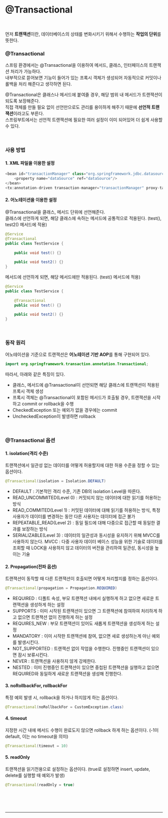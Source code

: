 # @Transactional

<br>

먼저 **트랜잭션**이란, 데이터베이스의 상태를 변화시키기 위해서 수행하는 **작업의 단위**를 뜻한다.

### @Transactional

스프링 환경에서는 @Transactional을 이용하여 메서드, 클래스, 인터페이스의 트랜잭션 처리가 가능하다.<br>
내부적으로 뜯어보면 기능이 들어가 있는 프록시 객체가 생성되어 자동적으로 커밋이나 롤백을 처리 해준다고 생각하면 된다.

@Transactional은 클래스나 메서드에 붙여줄 경우, 해당 범위 내 메서드가 트랜잭션이 되도록 보장해준다.<br>
직접 객체를 만들 필요 없이 선언만으로도 관리를 용이하게 해주기 때문에 **선언적 트랜잭션**이라고도 부른다.<br>
스프링부트에서는 선언적 트랜잭션에 필요한 여러 설정이 이미 되어있어 더 쉽게 사용할 수 있다.

<br>

### 사용 방법

#### 1. XML 파일을 이용한 설정

```java
<bean id="transactionManager" class="org.springframework.jdbc.datasource.DataSourceTransactionManager">
	<property name="dataSource" ref="dataSource"/>
</bean>
<tx:annotation-driven transaction-manager="transactionManager" proxy-target-class="true"/>
```

#### 2. 어노테이션을 이용한 설정

@Transactional을 클래스, 메서드 단위에 선언해준다.<br>
클래스에 선언하게 되면, 해당 클래스에 속하는 메서드에 공통적으로 적용된다. (test(), test2() 메서드에 적용)

```java
@Service
@Transactional
public class TestService {
	
	public void test() {}
	
	public void test2() {}
}
```

메서드에 선언하게 되면, 해당 메서드에만 적용된다. (test() 메서드에 적용)

```java
@Service
public class TestService {
	
	@Transactional
	public void test() {}
	
	public void test2() {}
}
```

<br>

### 동작 원리

어노테이션을 기준으로 트랜잭션은 **어노테이션 기반 AOP**를 통해 구현되어 있다.

```java
import org.springframework.transaction.annotation.Transactional;
```

따라서, 아래와 같은 특징이 있다.

- 클래스, 메서드에 @Transactional이 선언되면 해당 클래스에 트랜잭션이 적용된 프록시 객체 생성
- 프록시 객체는 @Transactional이 포함된 메서드가 호출될 경우, 트랜잭션을 시작하고 commit or rollback을 수행
- CheckedException 또는 예외가 없을 경우에는 commit
- UncheckedException이 발생하면 rollback

<br>

### @Transactional 옵션

#### 1. isolation(격리 수준)

트랜잭션에서 일관성 없는 데이터를 어떻게 허용할지에 대한 허용 수준을 정할 수 있는 옵션이다.

```java
@Transactional(isolation = Isolation.DEFAULT)
```

- DEFAULT : 기본적인 격리 수준, 기존 DB의 isolation Level을 따른다.
- READ_UNCOMMITED(Level 0) : 커밋되지 않는 데이터에 대한 읽기를 허용하는 방식
- READ_COMMITED(Level 1) : 커밋된 데이터에 대해 읽기를 허용하는 방식, 특정 사용자가 데이터를 변경하는 동안 다른 사용자는 데이터에 접근 불가
- REPEATABLE_READ(Level 2) : 동일 필드에 대해 다중으로 접근할 때 동일한 결과를 보장하는 방식
- SERIALIZABLE(Level 3) : 데이터의 일관성과 동시성을 유지하기 위해 MVCC를 사용하지 않는다.
	MVCC : 다중 사용자 데이터 베이스 성능을 위한 기술로 데이터를 조회할 때 LOCK을 사용하지 않고 데이터의 버전을 관리하여 일관성, 동시성을 높이는 기술

#### 2. Propagation(전파 옵션)

트랜잭션이 동작할 때 다른 트랜잭션이 호출되면 어떻게 처리할지를 정하는 옵션이다.

```java
@Transactional(propagation = Propagation.REQUIRED)
```

- REQUIRED : 디폴트 속성, 부모 트랜잭션 내에서 실행하게 하고 없으면 새로운 트랜잭션을 생성하게 하는 설정
- SUPPORTS : 이미 시작된 트랜잭션이 있으면 그 트랜잭션에 참여하여 처리하게 하고 없으면 트랜잭션 없이 진행하게 하는 설정
- REQUIRES_NEW : 부모 트랜잭션이 있어도 새롭게 트랜잭션을 생성하게 하는 설정
- MANDATORY : 이미 시작한 트랜잭션에 참여, 없으면 새로 생성하는게 아닌 예외를 발생시킨다.
- NOT_SUPPORTED : 트랜잭션 없이 작업을 수행한다. 진행중인 트랜잭션이 있으면 잠시 보류시킨다.
- NEVER : 트랜잭션을 사용하지 않게 강제한다.
- NESTED : 이미 진행중인 트랜잭션이 있으면 중첩된 트랜잭션을 실행하고 없으면 REQUIRED와 동일하게 새로운 트랜잭션을 생성해 진행한다.

#### 3. noRollbackFor, rollbackFor

특정 예외 발생 시, rollback을 하거나 하지않게 하는 옵션이다.

```java
@Transactional(noRollbackFor = CustomException.class)
```

#### 4. timeout

지정한 시간 내에 메서드 수행이 완료도지 않으면 rollback 하게 하는 옵션이다. (-1이 default, 이는 no timeout을 의미)

```java
@Transactional(timeout = 10)
```

#### 5. readOnly

트랜잭션을 읽기전용으로 설정하는 옵션이다. (true로 설정하면 insert, update, delete를 실행할 때 예외가 발생)

```java
@Transactional(readOnly = true)
```





<br><br><br>

---

<br><br><br>
